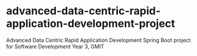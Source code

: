 # advanced-data-centric-rapid-application-development-project
Advanced Data Centric Rapid Application Development Spring Boot project for Software Development Year 3, GMIT
